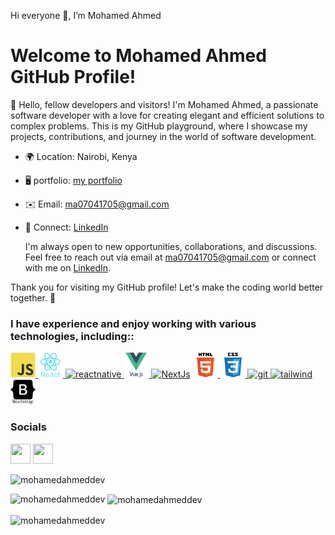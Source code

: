 Hi everyone 👋, I’m Mohamed Ahmed


# Welcome to Mohamed Ahmed GitHub Profile!

👋 Hello, fellow developers and visitors! I'm Mohamed Ahmed, a passionate software developer with a love for creating elegant and efficient solutions to complex problems. This is my GitHub playground, where I showcase my projects, contributions, and journey in the world of software development.


* 🌍  Location: Nairobi, Kenya
* 🖥️  portfolio: [my portfolio](https://mohamed-ahmed-tan.vercel.app/)
* ✉️  Email: [ma07041705@gmail.com](mailto:ma07041705@gmail.com)
* 💬 Connect: [LinkedIn](https://www.linkedin.com/in/mohamed-ahmed-513947241/)

  I'm always open to new opportunities, collaborations, and discussions. Feel free to reach out via email at ma07041705@gmail.com or connect with me on [LinkedIn](https://www.linkedin.com/in/mohamed-ahmed-513947241/).

Thank you for visiting my GitHub profile! Let's make the coding world better together. 🚀
  
<h3 align="left">I have experience and enjoy working with various technologies, including::</h3>
<p align="left">
 <a href="https://developer.mozilla.org/en-US/docs/Web/JavaScript" target="_blank" rel="noreferrer"> <img src="https://raw.githubusercontent.com/devicons/devicon/master/icons/javascript/javascript-original.svg" alt="javascript" width="40" height="40"/> </a>
<a href="https://reactjs.org/" target="_blank" rel="noreferrer"> <img src="https://raw.githubusercontent.com/devicons/devicon/master/icons/react/react-original-wordmark.svg" alt="react" width="40" height="40"/> </a> <a href="https://reactnative.dev/" target="_blank" rel="noreferrer"> <img src="https://reactnative.dev/img/header_logo.svg" alt="reactnative" width="40" height="40"/> </a>
<a href="https://vuejs.org/" target="_blank" rel="noreferrer"> <img src="https://raw.githubusercontent.com/devicons/devicon/master/icons/vuejs/vuejs-original-wordmark.svg" alt="vuejs" width="40" height="40"/> </a>
 <a href="https://nextjs.org/docs" target="_blank" rel="noreferrer"><img src="https://raw.githubusercontent.com/danielcranney/readme-generator/main/public/icons/skills/nextjs-colored.svg" width="36" height="36" alt="NextJs" /></a>
 <a href="https://www.w3.org/html/" target="_blank" rel="noreferrer"> <img src="https://raw.githubusercontent.com/devicons/devicon/master/icons/html5/html5-original-wordmark.svg" alt="html5" width="40" height="40"/> </a>  
<a href="https://www.w3schools.com/css/" target="_blank" rel="noreferrer"> <img src="https://raw.githubusercontent.com/devicons/devicon/master/icons/css3/css3-original-wordmark.svg" alt="css3" width="40" height="40"/> </a>  
<a href="https://git-scm.com/" target="_blank" rel="noreferrer"> <img src="https://www.vectorlogo.zone/logos/git-scm/git-scm-icon.svg" alt="git" width="40" height="40"/> </a>
 <a href="https://tailwindcss.com/" target="_blank" rel="noreferrer"> <img src="https://www.vectorlogo.zone/logos/tailwindcss/tailwindcss-icon.svg" alt="tailwind" width="40" height="40"/> </a>
<a href="https://getbootstrap.com" target="_blank" rel="noreferrer"> <img src="https://raw.githubusercontent.com/devicons/devicon/master/icons/bootstrap/bootstrap-plain-wordmark.svg" alt="bootstrap" width="40" height="40"/> </a>
</p>

### Socials
<p align="left"> <a href="https://www.github.com/MohamedAhmeDdev" target="_blank" rel="noreferrer"><img src="https://raw.githubusercontent.com/danielcranney/readme-generator/main/public/icons/socials/github.svg" width="32" height="32" /></a> <a href="https://www.linkedin.com/in/mohamed-ahmed-513947241/" target="_blank" rel="noreferrer"><img src="https://raw.githubusercontent.com/danielcranney/readme-generator/main/public/icons/socials/linkedin.svg" width="32" height="32" /></a></p>

<p align="left"> <img src="https://komarev.com/ghpvc/?username=mohamedahmeddev&label=Profile%20views&color=0e75b6&style=flat" alt="mohamedahmeddev" /> </p>

<p><img align="left" src="https://github-readme-stats.vercel.app/api/top-langs?username=mohamedahmeddev&show_icons=true&locale=en&layout=compact" alt="mohamedahmeddev" /></p>

<p>&nbsp;<img align="center" src="https://github-readme-stats.vercel.app/api?username=mohamedahmeddev&show_icons=true&locale=en" alt="mohamedahmeddev" /></p>

<p><img align="center" src="https://github-readme-streak-stats.herokuapp.com/?user=mohamedahmeddev&" alt="mohamedahmeddev" /></p>

  

